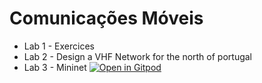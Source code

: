 # Comunicações Móveis
- Lab 1 - Exercices
- Lab 2 - Design a VHF Network for the north of portugal
- Lab 3 - Mininet
[![Open in Gitpod](https://gitpod.io/button/open-in-gitpod.svg)](https://gitpod.io/#https://github.com/martinhofigueiredo/COMO2022)


